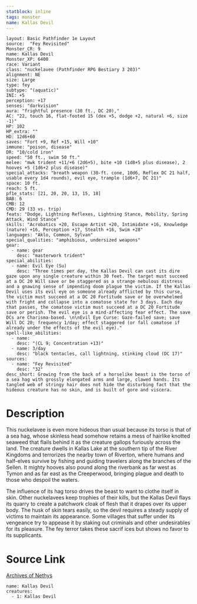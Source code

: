```yaml
---
statblock: inline
tags: monster
name: Kallas Devil
---
```

```statblock
layout: Basic Pathfinder 1e Layout
source:  "Fey Revisited"
Monster_CR: 9
name: Kallas Devil
Monster_XP: 6400
race: Variant
class: "nuckelavee (Pathfinder RPG Bestiary 3 203)"
alignment: NE
size: Large
type: fey
subtype: "(aquatic)"
INI: +5
perception: +17
senses: "darkvision"
aura: "frightful presence (30 ft., DC 20),"
AC: "22, touch 16, flat-footed 15 (dex +5, dodge +2, natural +6, size -1)"
HP: 102
HP_extra: ""
HD: 12d6+60
saves: "Fort +9, Ref +15, Will +10"
immune: "poison, disease"
DR: "10/cold iron"
speed: "50 ft., swim 50 ft."
melee: "mwk trident +11/+6 (2d6+5), bite +10 (1d8+5 plus disease), 2 hooves +5 (1d6+2 plus disease)"
special_attacks: "breath weapon (30-ft. cone, 10d6, Reflex DC 21 half, usable every 1d4 rounds), evil eye, trample (1d6+7, DC 21)"
space: 10 ft.
reach: 5 ft.
pf1e_stats: [21, 20, 20, 13, 15, 18]
BAB: 6
CMB: 12
CMD: 29 (33 vs. trip)
feats: "Dodge, Lightning Reflexes, Lightning Stance, Mobility, Spring Attack, Wind Stance"
skills: "Acrobatics +20, Escape Artist +20, Intimidate +16, Knowledge (nature) +16, Perception +17, Stealth +16, Swim +28"
languages: "Aklo, Common, Sylvan"
special_qualities: "amphibious, undersized weapons"
gear:
  - name: gear
    desc: "masterwork trident"
special_abilities:
  - name: Evil Eye (Su)
    desc: "Three times per day, the Kallas Devil can cast its dire gaze upon any single creature within 30 feet. The target must succeed at a DC 20 Will save or be staggered as a strange nebulous distress and a gnawing sense of impending doom plague the victim. If the Kallas Devil uses its evil eye on someone already afflicted by this curse, the victim must succeed at a DC 20 Fortitude save or be overwhelmed with fright and collapse into a comatose state for 3 days. Each day that passes, the comatose victim must succeed at a DC 20 Fortitude save or perish. The evil eye is a mind-affecting fear effect. The save DCs are Charisma-based. \n\nEvil Eye Curse: Gaze-failed save; save Will DC 20; frequency 1/day; effect staggered (or fall comatose if already under the effects of the evil eye)."
spell-like_abilities:
  - name:
    desc: "(CL 9; Concentration +13)"
  - name: 3/day
    desc: "black tentacles, call lightning, stinking cloud (DC 17)"
sources:
  - name: "Fey Revisited"
    desc: "32"
desc_short: Growing from the back of a horselike beast is the torso of a sea hag with grossly elongated arms and large, clawed hands. Its tangled web of stringy hair does not hide the disturbing fact that the hideous creature has no skin, and is built of gore and viscera. 
```
# Description
This nuckelavee is even more hideous than usual because its torso is that of a sea hag, whose skinless head somehow retains a mess of hairlike knotted seaweed that flails behind it as the creature gallops furiously across the land. The creature dwells in Kallas Lake at the southern tip of the River Kingdoms and terrorizes the nearby town of Riverton, where humans and half-elves survive by fishing and guiding travelers along the branches of the Sellen. It mighty hooves also pound along the riverbank as far west as Tymon and as far east as the Creeperwood, bringing plague and death to those who despoil the waters. 

The influence of its hag torso drives the beast to want to clothe itself in skin. Other nuckelavees keep trophies of their kills, but the Kallas Devil flays its quarry to create a patchwork cloak of flesh that it drapes over its upper body. The husk of skin tears easily, so the devil requires a steady supply of victims to maintain its appearance. Some villages that suffer under its vengeance try to appease it by staking out criminals and other undesirables for its pleasure. The fey terror takes these sacrif ices but shows no favor to its supplicants.
# Source Link
[Archives of Nethys](https://aonprd.com/MonsterDisplay.aspx?ItemName=Kallas%20Devil)
```encounter-table
name: Kallas Devil
creatures:
  - 1: Kallas Devil
```
